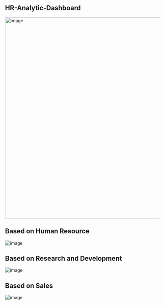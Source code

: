 ## HR-Analytic-Dashboard
<img width="655" alt="image" src="https://github.com/user-attachments/assets/b4164cc1-a045-41d4-98ba-bc874b4aca60">

## Based on Human Resource
![image](https://github.com/user-attachments/assets/ff92daae-fe13-4546-9655-7b6fe16b3f56)

## Based on Research and Development
![image](https://github.com/user-attachments/assets/4d5a43e6-0f4a-4fb3-a1cb-1ac00626faab)

## Based on Sales
![image](https://github.com/user-attachments/assets/95c86a7f-d6e0-4dbc-b6ec-7e8b677c5c3b)




